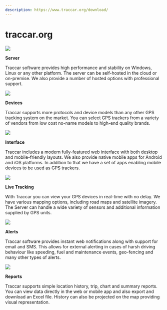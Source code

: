 ```yaml
---
description: https://www.traccar.org/download/
---
```


# traccar.org



![](<../../../.gitbook/assets/feature server>)

**Server**

Traccar software provides high performance and stability on Windows, Linux or any other platform. The server can be self-hosted in the cloud or on-premise. We also provide a number of hosted options with professional support.

![](<../../../.gitbook/assets/feature devices>)

**Devices**

Traccar supports more protocols and device models than any other GPS tracking system on the market. You can select GPS trackers from a variety of vendors from low cost no-name models to high-end quality brands.

![](<../../../.gitbook/assets/feature mobile>)

**Interface**

Traccar includes a modern fully-featured web interface with both desktop and mobile-friendly layouts. We also provide native mobile apps for Android and iOS platforms. In addition to that we have a set of apps enabling mobile devices to be used as GPS trackers.

![](<../../../.gitbook/assets/feature live>)

**Live Tracking**

With Traccar you can view your GPS devices in real-time with no delay. We have various mapping options, including road maps and satellite imagery. The Server can handle a wide variety of sensors and additional information supplied by GPS units.

![](<../../../.gitbook/assets/feature alerts>)

**Alerts**

Traccar software provides instant web notifications along with support for email and SMS. This allows for external alerting in cases of harsh driving behaviour like speeding, fuel and maintenance events, geo-fencing and many other types of alerts.

![](<../../../.gitbook/assets/feature reports>)

**Reports**

Traccar supports simple location history, trip, chart and summary reports. You can view data directly in the web or mobile app and also export and download an Excel file. History can also be projected on the map providing visual representation.
